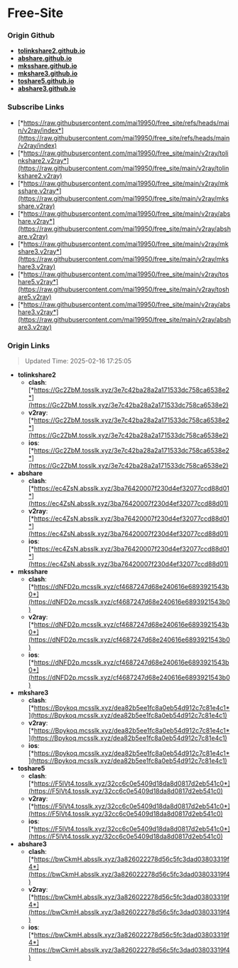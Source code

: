 # Free-Site

### Origin Github

- [**tolinkshare2.github.io**](https://github.com/tolinkshare2/tolinkshare2.github.io)
- [**abshare.github.io**](https://github.com/abshare/abshare.github.io)
- [**mksshare.github.io**](https://github.com/mksshare/mksshare.github.io)
- [**mkshare3.github.io**](https://github.com/mkshare3/mkshare3.github.io)
- [**toshare5.github.io**](https://github.com/toshare5/toshare5.github.io)
- [**abshare3.github.io**](https://github.com/abshare3/abshare3.github.io)

### Subscribe Links

- [*https://raw.githubusercontent.com/mai19950/free_site/refs/heads/main/v2ray/index*](https://raw.githubusercontent.com/mai19950/free_site/refs/heads/main/v2ray/index)
- [*https://raw.githubusercontent.com/mai19950/free_site/main/v2ray/tolinkshare2.v2ray*](https://raw.githubusercontent.com/mai19950/free_site/main/v2ray/tolinkshare2.v2ray)
- [*https://raw.githubusercontent.com/mai19950/free_site/main/v2ray/mksshare.v2ray*](https://raw.githubusercontent.com/mai19950/free_site/main/v2ray/mksshare.v2ray)
- [*https://raw.githubusercontent.com/mai19950/free_site/main/v2ray/abshare.v2ray*](https://raw.githubusercontent.com/mai19950/free_site/main/v2ray/abshare.v2ray)
- [*https://raw.githubusercontent.com/mai19950/free_site/main/v2ray/mkshare3.v2ray*](https://raw.githubusercontent.com/mai19950/free_site/main/v2ray/mkshare3.v2ray)
- [*https://raw.githubusercontent.com/mai19950/free_site/main/v2ray/toshare5.v2ray*](https://raw.githubusercontent.com/mai19950/free_site/main/v2ray/toshare5.v2ray)
- [*https://raw.githubusercontent.com/mai19950/free_site/main/v2ray/abshare3.v2ray*](https://raw.githubusercontent.com/mai19950/free_site/main/v2ray/abshare3.v2ray)

### Origin Links

> Updated Time: 2025-02-16 17:25:05

- **tolinkshare2**
  - **clash**: [*https://Gc2ZbM.tosslk.xyz/3e7c42ba28a2a171533dc758ca6538e2*](https://Gc2ZbM.tosslk.xyz/3e7c42ba28a2a171533dc758ca6538e2)
  - **v2ray**: [*https://Gc2ZbM.tosslk.xyz/3e7c42ba28a2a171533dc758ca6538e2*](https://Gc2ZbM.tosslk.xyz/3e7c42ba28a2a171533dc758ca6538e2)
  - **ios**: [*https://Gc2ZbM.tosslk.xyz/3e7c42ba28a2a171533dc758ca6538e2*](https://Gc2ZbM.tosslk.xyz/3e7c42ba28a2a171533dc758ca6538e2)
- **abshare**
  - **clash**: [*https://ec4ZsN.absslk.xyz/3ba76420007f230d4ef32077ccd88d01*](https://ec4ZsN.absslk.xyz/3ba76420007f230d4ef32077ccd88d01)
  - **v2ray**: [*https://ec4ZsN.absslk.xyz/3ba76420007f230d4ef32077ccd88d01*](https://ec4ZsN.absslk.xyz/3ba76420007f230d4ef32077ccd88d01)
  - **ios**: [*https://ec4ZsN.absslk.xyz/3ba76420007f230d4ef32077ccd88d01*](https://ec4ZsN.absslk.xyz/3ba76420007f230d4ef32077ccd88d01)
- **mksshare**
  - **clash**: [*https://dNFD2p.mcsslk.xyz/cf4687247d68e240616e6893921543b0*](https://dNFD2p.mcsslk.xyz/cf4687247d68e240616e6893921543b0)
  - **v2ray**: [*https://dNFD2p.mcsslk.xyz/cf4687247d68e240616e6893921543b0*](https://dNFD2p.mcsslk.xyz/cf4687247d68e240616e6893921543b0)
  - **ios**: [*https://dNFD2p.mcsslk.xyz/cf4687247d68e240616e6893921543b0*](https://dNFD2p.mcsslk.xyz/cf4687247d68e240616e6893921543b0)
- **mkshare3**
  - **clash**: [*https://Bpykoq.mcsslk.xyz/dea82b5ee1fc8a0eb54d912c7c81e4c1*](https://Bpykoq.mcsslk.xyz/dea82b5ee1fc8a0eb54d912c7c81e4c1)
  - **v2ray**: [*https://Bpykoq.mcsslk.xyz/dea82b5ee1fc8a0eb54d912c7c81e4c1*](https://Bpykoq.mcsslk.xyz/dea82b5ee1fc8a0eb54d912c7c81e4c1)
  - **ios**: [*https://Bpykoq.mcsslk.xyz/dea82b5ee1fc8a0eb54d912c7c81e4c1*](https://Bpykoq.mcsslk.xyz/dea82b5ee1fc8a0eb54d912c7c81e4c1)
- **toshare5**
  - **clash**: [*https://F5lVt4.tosslk.xyz/32cc6c0e5409d18da8d0817d2eb541c0*](https://F5lVt4.tosslk.xyz/32cc6c0e5409d18da8d0817d2eb541c0)
  - **v2ray**: [*https://F5lVt4.tosslk.xyz/32cc6c0e5409d18da8d0817d2eb541c0*](https://F5lVt4.tosslk.xyz/32cc6c0e5409d18da8d0817d2eb541c0)
  - **ios**: [*https://F5lVt4.tosslk.xyz/32cc6c0e5409d18da8d0817d2eb541c0*](https://F5lVt4.tosslk.xyz/32cc6c0e5409d18da8d0817d2eb541c0)
- **abshare3**
  - **clash**: [*https://bwCkmH.absslk.xyz/3a826022278d56c5fc3dad03803319f4*](https://bwCkmH.absslk.xyz/3a826022278d56c5fc3dad03803319f4)
  - **v2ray**: [*https://bwCkmH.absslk.xyz/3a826022278d56c5fc3dad03803319f4*](https://bwCkmH.absslk.xyz/3a826022278d56c5fc3dad03803319f4)
  - **ios**: [*https://bwCkmH.absslk.xyz/3a826022278d56c5fc3dad03803319f4*](https://bwCkmH.absslk.xyz/3a826022278d56c5fc3dad03803319f4)
